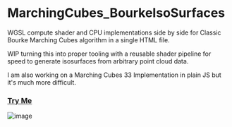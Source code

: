 # MarchingCubes_BourkeIsoSurfaces
WGSL compute shader and CPU implementations side by side for Classic Bourke Marching Cubes algorithm in a single HTML file.  

WIP turning this into proper tooling with a reusable shader pipeline for speed to generate isosurfaces from arbitrary point cloud data.

I am also working on a Marching Cubes 33 Implementation in plain JS but it's much more difficult. 

### [Try Me](https://codepen.io/mootytootyfrooty/pen/pvJREbv)

![image](https://github.com/user-attachments/assets/461e791a-5562-4c70-9801-c4b292a01977)
